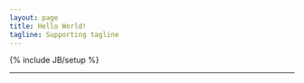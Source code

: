 ```yaml
---
layout: page
title: Hello World!
tagline: Supporting tagline
---
```

{% include JB/setup %}

---------------------------------------------------------------------
